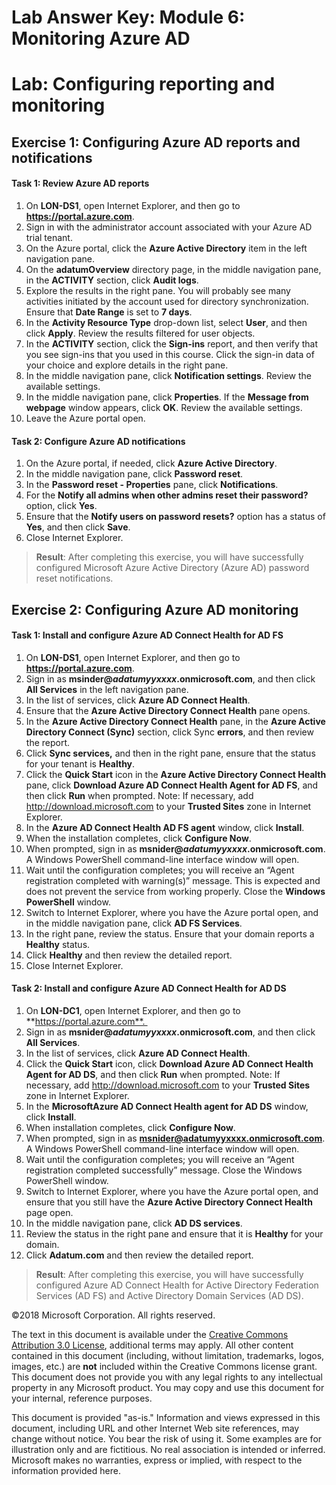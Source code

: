 ﻿# Lab Answer Key:  Module 6: Monitoring Azure AD
# Lab: Configuring reporting and monitoring
  
## Exercise 1: Configuring Azure AD reports and notifications
  
#### Task 1: Review Azure AD reports
  
1.   On  **LON-DS1**, open Internet Explorer, and then go to  **https://portal.azure.com**.
2.   Sign in with the administrator account associated with your Azure AD trial tenant.
3.   On the Azure portal, click the  **Azure Active Directory** item in the left navigation pane.
4.   On the  **adatumOverview** directory page, in the middle navigation pane, in the **ACTIVITY** section, click **Audit logs**.
5.   Explore the results in the right pane. You will probably see many activities initiated by the account used for directory synchronization. Ensure that  **Date Range** is set to **7 days**.
6.   In the  **Activity Resource Type** drop-down list, select **User**, and then click  **Apply**. Review the results filtered for user objects.
7.   In the  **ACTIVITY** section, click the **Sign-ins** report, and then verify that you see sign-ins that you used in this course. Click the sign-in data of your choice and explore details in the right pane.
8.   In the middle navigation pane, click  **Notification settings**. Review the available settings. 
9.   In the middle navigation pane, click  **Properties**. If the  **Message from webpage** window appears, click **OK**. Review the available settings.
10.   Leave the Azure portal open.


#### Task 2: Configure Azure AD notifications
  
1.   On the Azure portal, if needed, click  **Azure Active Directory**.
2.   In the middle navigation pane, click  **Password reset**.
3.   In the  **Password reset - Properties** pane, click **Notifications**.
4.   For the  **Notify all admins when other admins reset their password?** option, click **Yes**.
5.   Ensure that the  **Notify users on password resets?** option has a status of **Yes**, and then click  **Save**.
6.   Close Internet Explorer.

>  **Result**: After completing this exercise, you will have successfully configured Microsoft Azure Active Directory (Azure AD) password reset notifications.


## Exercise 2: Configuring Azure AD monitoring
  
#### Task 1: Install and configure Azure AD Connect Health for AD FS
  
1.   On  **LON-DS1**, open Internet Explorer, and then go to  **https://portal.azure.com**.
2.   Sign in as  **msinder@_adatumyyxxxx_.onmicrosoft.com**, and then click  **All Services** in the left navigation pane.
3.   In the list of services, click  **Azure AD Connect Health**.
4.   Ensure that the  **Azure Active Directory Connect Health** pane opens.
5.   In the  **Azure Active Directory Connect Health** pane, in the **Azure Active Directory Connect (Sync)** section, click Sync **errors**, and then review the report.
6.   Click  **Sync services,** and then in the right pane, ensure that the status for your tenant is **Healthy**.
7.   Click the  **Quick Start** icon in the **Azure Active Directory Connect Health** pane, click **Download Azure AD Connect Health Agent for AD FS**, and then click  **Run** when prompted. Note: If necessary, add http://download.microsoft.com to your **Trusted Sites** zone in Internet Explorer.
8.   In the  **Azure AD Connect Health AD FS agent** window, click **Install**.
9.   When the installation completes, click  **Configure Now**.
10.   When prompted, sign in as  **msnider@_adatumyyxxxx_.onmicrosoft.com**. A Windows PowerShell command-line interface window will open.
11.   Wait until the configuration completes; you will receive an “Agent registration completed with warning(s)” message. This is expected and does not prevent the service from working properly. Close the  **Windows PowerShell** window.
12.   Switch to Internet Explorer, where you have the Azure portal open, and in the middle navigation pane, click  **AD FS Services**. 
13.   In the right pane, review the status. Ensure that your domain reports a  **Healthy** status.
14.   Click  **Healthy** and then review the detailed report.
15.   Close Internet Explorer. 


#### Task 2: Install and configure Azure AD Connect Health for AD DS
  
1.   On  **LON-DC1**, open Internet Explorer, and then go to  **https://portal.azure.com**. 
2.   Sign in as  **msnider@_adatumyyxxxx_.onmicrosoft.com**, and then click  **All Services**.
3.   In the list of services, click  **Azure AD Connect Health**.
4.   Click the  **Quick Start** icon, click **Download Azure AD Connect Health Agent for AD DS**, and then click  **Run** when prompted. Note: If necessary, add http://download.microsoft.com to your **Trusted Sites** zone in Internet Explorer.
5.   In the  **MicrosoftAzure AD Connect Health agent for AD DS** window, click **Install**.
6.   When installation completes, click  **Configure Now**.
7.   When prompted, sign in as  **msnider@adatumyyxxxx.onmicrosoft.com**. A Windows PowerShell command-line interface window will open.
8.   Wait until the configuration completes; you will receive an “Agent registration completed successfully” message. Close the Windows PowerShell window.
9.   Switch to Internet Explorer, where you have the Azure portal open, and ensure that you still have the  **Azure Active Directory Connect Health** page open.
10.   In the middle navigation pane, click  **AD DS services**.
11.   Review the status in the right pane and ensure that it is  **Healthy** for your domain.
12.   Click  **Adatum.com** and then review the detailed report.

>  **Result**: After completing this exercise, you will have successfully configured Azure AD Connect Health for Active Directory Federation Services (AD FS) and Active Directory Domain Services (AD DS).


©2018 Microsoft Corporation. All rights reserved.

The text in this document is available under the [Creative Commons Attribution 3.0 License](https://creativecommons.org/licenses/by/3.0/legalcode "Creative Commons Attribution 3.0 License"), additional terms may apply.  All other content contained in this document (including, without limitation, trademarks, logos, images, etc.) are **not** included within the Creative Commons license grant.  This document does not provide you with any legal rights to any intellectual property in any Microsoft product. You may copy and use this document for your internal, reference purposes.

This document is provided "as-is." Information and views expressed in this document, including URL and other Internet Web site references, may change without notice. You bear the risk of using it. Some examples are for illustration only and are fictitious. No real association is intended or inferred. Microsoft makes no warranties, express or implied, with respect to the information provided here.

  